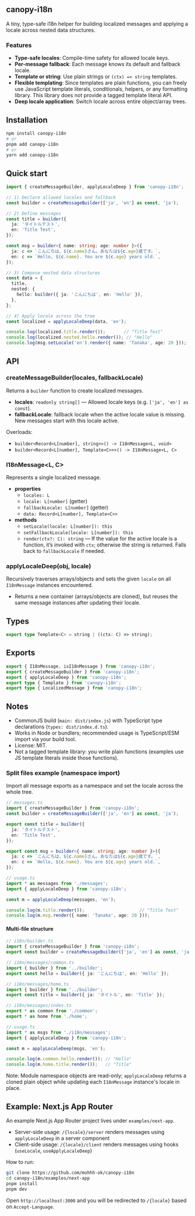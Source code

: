 ## canopy-i18n

A tiny, type-safe i18n helper for building localized messages and applying a locale across nested data structures.

### Features
- **Type-safe locales**: Compile-time safety for allowed locale keys.
- **Per-message fallback**: Each message knows its default and fallback locale.
- **Template or string**: Use plain strings or `(ctx) => string` templates.
- **Flexible templating**: Since templates are plain functions, you can freely use JavaScript template literals, conditionals, helpers, or any formatting library. This library does not provide a tagged template literal API.
- **Deep locale application**: Switch locale across entire object/array trees.

## Installation

```bash
npm install canopy-i18n
# or
pnpm add canopy-i18n
# or
yarn add canopy-i18n
```

## Quick start

```ts
import { createMessageBuilder, applyLocaleDeep } from 'canopy-i18n';

// 1) Declare allowed locales and fallback
const builder = createMessageBuilder(['ja', 'en'] as const, 'ja');

// 2) Define messages
const title = builder({
  ja: 'タイトルテスト',
  en: 'Title Test',
});

const msg = builder<{ name: string; age: number }>({
  ja: c => `こんにちは、${c.name}さん。あなたは${c.age}歳です。`,
  en: c => `Hello, ${c.name}. You are ${c.age} years old.`,
});

// 3) Compose nested data structures
const data = {
  title,
  nested: {
    hello: builder({ ja: 'こんにちは', en: 'Hello' }),
  },
};

// 4) Apply locale across the tree
const localized = applyLocaleDeep(data, 'en');

console.log(localized.title.render());       // "Title Test"
console.log(localized.nested.hello.render()); // "Hello"
console.log(msg.setLocale('en').render({ name: 'Tanaka', age: 20 }));
```

## API

### createMessageBuilder(locales, fallbackLocale)
Returns a `builder` function to create localized messages.

- **locales**: `readonly string[]` — Allowed locale keys (e.g. `['ja', 'en'] as const`).
- **fallbackLocale**: fallback locale when the active locale value is missing. New messages start with this locale active.

Overloads:
- `builder<Record<L[number], string>>() -> I18nMessage<L, void>`
- `builder<Record<L[number], Template<C>>>() -> I18nMessage<L, C>`

### I18nMessage<L, C>
Represents a single localized message.

- **properties**
  - `locales: L`
  - `locale: L[number]` (getter)
  - `fallbackLocale: L[number]` (getter)
  - `data: Record<L[number], Template<C>>`
- **methods**
  - `setLocale(locale: L[number]): this`
  - `setFallbackLocale(locale: L[number]): this`
  - `render(ctx?: C): string` — If the value for the active locale is a function, it’s invoked with `ctx`; otherwise the string is returned. Falls back to `fallbackLocale` if needed.

### applyLocaleDeep(obj, locale)
Recursively traverses arrays/objects and sets the given `locale` on all `I18nMessage` instances encountered.

- Returns a new container (arrays/objects are cloned), but reuses the same message instances after updating their locale.

## Types

```ts
export type Template<C> = string | ((ctx: C) => string);
```

## Exports

```ts
export { I18nMessage, isI18nMessage } from 'canopy-i18n';
export { createMessageBuilder } from 'canopy-i18n';
export { applyLocaleDeep } from 'canopy-i18n';
export type { Template } from 'canopy-i18n';
export type { LocalizedMessage } from 'canopy-i18n';
```

## Notes
- CommonJS build (`main: dist/index.js`) with TypeScript type declarations (`types: dist/index.d.ts`).
- Works in Node or bundlers; recommended usage is TypeScript/ESM import via your build tool.
- License: MIT.
 - Not a tagged template library: you write plain functions (examples use JS template literals inside those functions).

### Split files example (namespace import)

Import all message exports as a namespace and set the locale across the whole tree.

```ts
// messages.ts
import { createMessageBuilder } from 'canopy-i18n';
const builder = createMessageBuilder(['ja', 'en'] as const, 'ja');

export const title = builder({
  ja: 'タイトルテスト',
  en: 'Title Test',
});

export const msg = builder<{ name: string; age: number }>({
  ja: c => `こんにちは、${c.name}さん。あなたは${c.age}歳です。`,
  en: c => `Hello, ${c.name}. You are ${c.age} years old.`,
});
```

```ts
// usage.ts
import * as messages from './messages';
import { applyLocaleDeep } from 'canopy-i18n';

const m = applyLocaleDeep(messages, 'en');

console.log(m.title.render());                     // "Title Test"
console.log(m.msg.render({ name: 'Tanaka', age: 20 }));
```

#### Multi-file structure

```ts
// i18n/builder.ts
import { createMessageBuilder } from 'canopy-i18n';
export const builder = createMessageBuilder(['ja', 'en'] as const, 'ja');
```

```ts
// i18n/messages/common.ts
import { builder } from '../builder';
export const hello = builder({ ja: 'こんにちは', en: 'Hello' });
```

```ts
// i18n/messages/home.ts
import { builder } from '../builder';
export const title = builder({ ja: 'タイトル', en: 'Title' });
```

```ts
// i18n/messages/index.ts
export * as common from './common';
export * as home from './home';
```

```ts
// usage.ts
import * as msgs from './i18n/messages';
import { applyLocaleDeep } from 'canopy-i18n';

const m = applyLocaleDeep(msgs, 'en');

console.log(m.common.hello.render()); // "Hello"
console.log(m.home.title.render());   // "Title"
```

Note: Module namespace objects are read-only; `applyLocaleDeep` returns a cloned plain object while updating each `I18nMessage` instance's locale in place.

## Example: Next.js App Router

An example Next.js App Router project lives under `examples/next-app`.

- Server-side usage: `/{locale}/server` renders messages using `applyLocaleDeep` in a server component
- Client-side usage: `/{locale}/client` renders messages using hooks (`useLocale`, `useApplyLocaleDeep`)

How to run:

```bash
git clone https://github.com/mohhh-ok/canopy-i18n
cd canopy-i18n/examples/next-app
pnpm install
pnpm dev
```

Open `http://localhost:3000` and you will be redirected to `/{locale}` based on `Accept-Language`.
